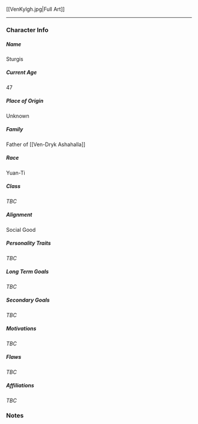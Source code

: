 [[VenKylgh.jpg|Full Art]]

---
### Character Info

##### Name 
Sturgis 

##### Current Age
47

##### Place of Origin
Unknown

##### Family
Father of [[Ven-Dryk Ashahalla]]

##### Race
Yuan-Ti

##### Class
*TBC*

##### Alignment
Social Good

##### Personality Traits
*TBC*

##### Long Term Goals
*TBC*

##### Secondary Goals
*TBC*

##### Motivations
*TBC*

##### Flaws
*TBC*

##### Affiliations
*TBC*

### Notes

